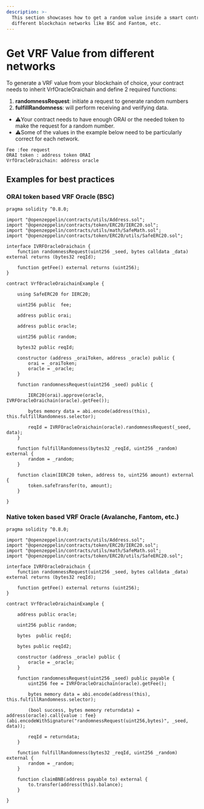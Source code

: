 ```yaml
---
description: >-
  This section showcases how to get a random value inside a smart contract from
  different blockchain networks like BSC and Fantom, etc.
---
```


# Get VRF Value from different networks

To generate a VRF value from your blockchain of choice, your contract needs to inherit VrfOracleOraichain and define 2 required functions:

1. **randomnessRequest**: initiate a request to generate random numbers
2. **fulfillRandomness**: will perform receiving and verifying data.

* :warning:Your contract needs to have enough ORAI or the needed token to make the request for a random number.
* :warning:Some of the values in the example below need to be particularly correct for each network.

```
Fee :fee request
ORAI token : address token ORAI
VrfOracleOraichain: address oracle
```

## Examples for best practices

### ORAI token based VRF Oracle (BSC)

```
pragma solidity ^0.8.0;

import "@openzeppelin/contracts/utils/Address.sol";
import "@openzeppelin/contracts/token/ERC20/IERC20.sol";
import "@openzeppelin/contracts/utils/math/SafeMath.sol";
import "@openzeppelin/contracts/token/ERC20/utils/SafeERC20.sol";

interface IVRFOracleOraichain {
    function randomnessRequest(uint256 _seed, bytes calldata _data) external returns (bytes32 reqId);

    function getFee() external returns (uint256);
}

contract VrfOracleOraichainExample {

    using SafeERC20 for IERC20;

    uint256 public  fee;

    address public orai;

    address public oracle;

    uint256 public random;

    bytes32 public reqId;

    constructor (address _oraiToken, address _oracle) public {
        orai = _oraiToken;
        oracle = _oracle;
    }

    function randomnessRequest(uint256 _seed) public {

        IERC20(orai).approve(oracle, IVRFOracleOraichain(oracle).getFee());

        bytes memory data = abi.encode(address(this), this.fulfillRandomness.selector);

        reqId = IVRFOracleOraichain(oracle).randomnessRequest(_seed, data);
    }

    function fulfillRandomness(bytes32 _reqId, uint256 _random) external {
        random = _random;
    }
    
    function claim(IERC20 token, address to, uint256 amount) external {
        token.safeTransfer(to, amount);
    }

}

```

### Native token based VRF Oracle (Avalanche, Fantom, etc.)

```
pragma solidity ^0.8.0;

import "@openzeppelin/contracts/utils/Address.sol";
import "@openzeppelin/contracts/token/ERC20/IERC20.sol";
import "@openzeppelin/contracts/utils/math/SafeMath.sol";
import "@openzeppelin/contracts/token/ERC20/utils/SafeERC20.sol";

interface IVRFOracleOraichain {
    function randomnessRequest(uint256 _seed, bytes calldata _data) external returns (bytes32 reqId);

    function getFee() external returns (uint256);
}

contract VrfOracleOraichainExample {

    address public oracle;

    uint256 public random;

    bytes  public reqId;

    bytes public reqId2;

    constructor (address _oracle) public {
        oracle = _oracle;
    }

    function randomnessRequest(uint256 _seed) public payable {
        uint256 fee = IVRFOracleOraichain(oracle).getFee();

        bytes memory data = abi.encode(address(this), this.fulfillRandomness.selector);

        (bool success, bytes memory returndata) = address(oracle).call{value : fee}(abi.encodeWithSignature("randomnessRequest(uint256,bytes)", _seed, data));

        reqId = returndata;
    }

    function fulfillRandomness(bytes32 _reqId, uint256 _random) external {
        random = _random;
    }

    function claimBNB(address payable to) external {
        to.transfer(address(this).balance);
    }

}

```

